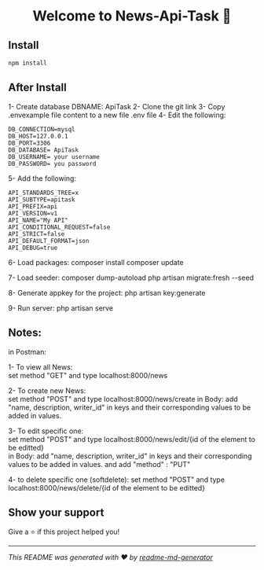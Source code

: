 <h1 align="center">Welcome to News-Api-Task 👋</h1>
<p>
</p>

## Install

```sh
npm install
```
## After Install
1- Create database DBNAME: ApiTask
2- Clone the git link
3- Copy .envexample file content to a new file .env file
4- Edit the following:

	DB_CONNECTION=mysql
	DB_HOST=127.0.0.1
	DB_PORT=3306
	DB_DATABASE= ApiTask
	DB_USERNAME= your username
	DB_PASSWORD= you password

5- Add the following:

	API_STANDARDS_TREE=x
	API_SUBTYPE=apitask
	API_PREFIX=api
	API_VERSION=v1
	API_NAME="My API"
	API_CONDITIONAL_REQUEST=false
	API_STRICT=false
	API_DEFAULT_FORMAT=json
	API_DEBUG=true

6- Load packages:
	composer install
	composer update

7- Load seeder:
	composer dump-autoload
	php artisan migrate:fresh --seed

8- Generate appkey for the project:
	php artisan key:generate

9- Run server: 
	php artisan serve

## Notes:
in Postman:

1- To view all News:    
    set method "GET" and type localhost:8000/news

2- To create new News:    
    set method "POST" and type localhost:8000/news/create
    in Body: add "name, description, writer_id" in keys and their corresponding values to be added in values.
    
3- To edit specific one:    
    set method "POST" and type localhost:8000/news/edit/{id of the element to be editted}    
    in Body: add "name, description, writer_id" in keys and their corresponding values to be added in values.
    and add "method" : "PUT" 

4- to delete specific one (softdelete):
    set method "POST" and type localhost:8000/news/delete/{id of the element to be editted}

## Show your support

Give a ⭐️ if this project helped you!

***
_This README was generated with ❤️ by [readme-md-generator](https://github.com/kefranabg/readme-md-generator)_
